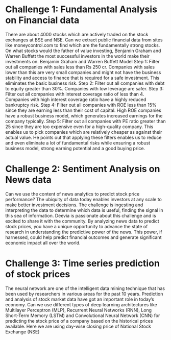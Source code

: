 # Challenge 1: Fundamental Analysis on Financial data

There are about 4000 stocks which are actively traded on the stock exchanges at BSE and NSE. Can we 
extract public financial data from sites like moneycontrol.com to find which are the fundamentally strong 
stocks. On what stocks would the father of value investing, Benjamin Graham and Warren Buffett the 
most successful investors in the world make their investments on.
Benjamin Graham and Warren Buffett Model
Step 1: Filter out all companies with sales less than Rs 250 cr. 
Companies with sales lower than this are very small companies and might not have the business stability 
and access to finance that is required for a safe investment. This eliminates the basic business risk. 
Step 2: Filter out all companies with debt to equity greater than 30%. 
Companies with low leverage are safer. 
Step 3: Filter out all companies with interest coverage ratio of less than 4. 
Companies with high interest coverage ratio have a highly reduced bankruptcy risk. 
Step 4: Filter out all companies with ROE less than 15% 
since they are earning less than their cost of capital. High ROE companies have a robust business model, 
which generates increased earnings for the company typically. 
Step 5: Filter out all companies with PE ratio greater than 25 
since they are too expensive even for a high-quality company. This enables us to pick companies which are 
relatively cheaper as against their actual value. He points out that applying these filters enables us to 
reduce and even eliminate a lot of fundamental risks while ensuring a robust business model, strong 
earning potential and a good buying price. 

# Challenge 2: Sentiment Analysis on News data
Can we use the content of news analytics to predict stock price performance? The ubiquity of data today enables investors at any scale to make better investment decisions. The challenge is ingesting and 
interpreting the data to determine which data is useful, finding the signal in this sea of information. Deevia is passionate about this challenge and is excited to share it with the community. By analyzing news data to predict stock prices, you have a unique opportunity to advance the state of 
research in understanding the predictive power of the news. This power, if harnessed, could help predict financial outcomes and generate significant economic impact all over the world.

# Challenge 3: Time series prediction of stock prices
The neural network are one of the intelligent data mining technique that has been used by researchers in various areas for the past 10 years. Prediction and analysis of stock market data have got an important role in today’s economy. Can we use different types of deep learning architectures like Multilayer Perceptron (MLP), Recurrent Neural Networks (RNN), Long Short-Term Memory (LSTM) and Convolutional Neural Network (CNN) for predicting the stock price of a company based on the historical prices available. Here we are using day-wise closing price of National Stock Exchange (NSE)

 
